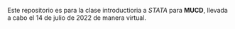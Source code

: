 Este repositorio es para la clase introductioria a *STATA* para **MUCD**, llevada a cabo el 14 de julio de 2022 de manera virtual.